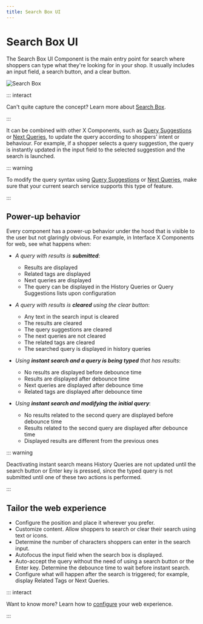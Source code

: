 ```yaml
---
title: Search Box UI
---
```


# Search Box UI

The Search&nbsp;Box UI Component is the main entry point for search where shoppers can type what
they're looking for in your shop. It usually includes an input field, a search button, and a clear
button.

<img :src="$withBase('/assets/media/xcomponents_func_searchbox.svg')" alt="Search Box"> <br>

::: interact

Can't quite capture the concept? Learn more about [Search Box](../overview/search-box-overview.md).

:::

It can be combined with other X&nbsp;Components, such as [Query Suggestions](query-suggestions.md)
or [Next Queries](next-queries.md), to update the query according to shoppers’ intent or behaviour.
For example, if a shopper selects a query suggestion, the query is instantly updated in the input
field to the selected suggestion and the search is launched.

::: warning

To modify the query syntax using [Query Suggestions](../features/query-suggestions-overview.md) or
[Next Queries](../features/next-queries-overview.md), make sure that your current search service
supports this type of feature.

:::

## Power-up behavior

Every component has a power-up behavior under the hood that is visible to the user but not glaringly
obvious. For example, in Interface X Components for web, see what happens when:

- _A query with results is **submitted**_:

  - Results are displayed
  - Related tags are displayed
  - Next queries are displayed
  - The query can be displayed in the History Queries or Query Suggestions lists upon configuration

- _A query with results is **cleared** using the clear button_:

  - Any text in the search input is cleared
  - The results are cleared
  - The query suggestions are cleared
  - The next queries are not cleared
  - The related tags are cleared
  - The searched query is displayed in history queries

- _Using **instant search and a query is being typed** that has results_:

  - No results are displayed before debounce time
  - Results are displayed after debounce time
  - Next queries are displayed after debounce time
  - Related tags are displayed after debounce time

- _Using **instant search and modifying the initial query**_:
  - No results related to the second query are displayed before debounce time
  - Results related to the second query are displayed after debounce time
  - Displayed results are different from the previous ones

::: warning

Deactivating instant search means History Queries are not updated until the search button or Enter
key is pressed, since the typed query is not submitted until one of these two actions is performed.

:::

## Tailor the web experience

- Configure the position and place it wherever you prefer.
- Customize content. Allow shoppers to search or clear their search using text or icons.
- Determine the number of characters shoppers can enter in the search input.
- Autofocus the input field when the search&nbsp;box is displayed.
- Auto-accept the query without the need of using a search button or the Enter key. Determine the
  debounce time to wait before instant search.
- Configure what will happen after the search is triggered; for example, display Related Tags or
  Next Queries.

<!-- TO BE PUBLISHED IN FUTURE ITERATIONS WHEN THE SEARCH BOX POWER-UP ARE IMPLEMENTED: * Automatically suggest search terms to guide shoppers in constructing their search query. * Prompt shoppers to start their search with animated custom hint messages. -->

::: interact

Want to know more? Learn how to
[configure](/develop-empathy-platform/ui-reference/components/search-box/) your web experience.

:::
